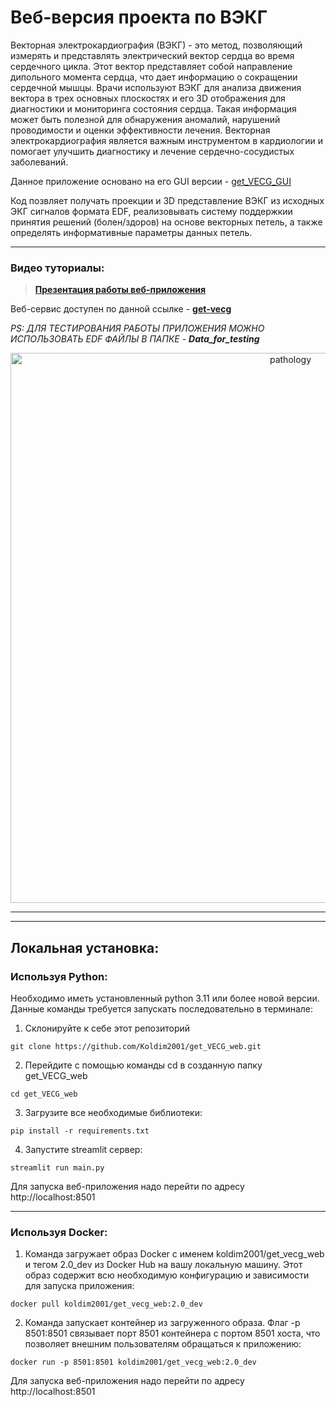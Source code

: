 # Веб-версия проекта по ВЭКГ

Векторная электрокардиография (ВЭКГ) - это метод, позволяющий измерять и представлять электрический вектор сердца во время сердечного цикла. Этот вектор представляет собой направление дипольного момента сердца, что дает информацию о сокращении сердечной мышцы. Врачи используют ВЭКГ для анализа движения вектора в трех основных плоскостях и его 3D отображения для диагностики и мониторинга состояния сердца. Такая информация может быть полезной для обнаружения аномалий, нарушений проводимости и оценки эффективности лечения. Векторная электрокардиография является важным инструментом в кардиологии и помогает улучшить диагностику и лечение сердечно-сосудистых заболеваний.

Данное приложение основано на его GUI версии - [get_VECG_GUI](https://github.com/Koldim2001/get_VECG_GUI)

Код позвляет получать проекции и 3D представление ВЭКГ из исходных ЭКГ сигналов формата EDF, реализовывать систему поддержкии принятия решений (болен/здоров) на основе векторных петель, а также определять информативные параметры данных петель.

---

### Видео туториалы: 
>  [__Презентация работы веб-приложения__](https://youtu.be/TCfUCI8y7v0)

Веб-сервис доступен по данной ссылке - [__get-vecg__](https://get-vecg.streamlit.app/)

_PS: ДЛЯ ТЕСТИРОВАНИЯ РАБОТЫ ПРИЛОЖЕНИЯ МОЖНО ИСПОЛЬЗОВАТЬ EDF ФАЙЛЫ В ПАПКЕ_ - ___Data_for_testing___

<div style="text-align:center;">
  <img src="configs/example_of_app.gif" alt="pathology" width="880">
</div>


---
---

## __Локальная установка:__

### __Используя Python:__
Необходимо иметь установленный python 3.11 или более новой версии. \
Данные команды требуется запускать последовательно в терминале:
1. Склонируйте к себе этот репозиторий 
```
git clone https://github.com/Koldim2001/get_VECG_web.git
```
2. Перейдите с помощью команды cd в созданную папку get_VECG_web
```
cd get_VECG_web
```
3. Загрузите все необходимые библиотеки:
```
pip install -r requirements.txt
```
4. Запустите streamlit сервер:
```
streamlit run main.py
```
Для запуска веб-приложения надо перейти по адресу http://localhost:8501

---


### __Используя Docker:__
1. Команда загружает образ Docker с именем koldim2001/get_vecg_web и тегом 2.0_dev из Docker Hub на вашу локальную машину. Этот образ содержит всю необходимую конфигурацию и зависимости для запуска приложения:
```
docker pull koldim2001/get_vecg_web:2.0_dev
```

2. Команда  запускает контейнер из загруженного образа. Флаг -p 8501:8501 связывает порт 8501 контейнера с портом 8501 хоста, что позволяет внешним пользователям обращаться к приложению:
```
docker run -p 8501:8501 koldim2001/get_vecg_web:2.0_dev
```


Для запуска веб-приложения надо перейти по адресу http://localhost:8501
